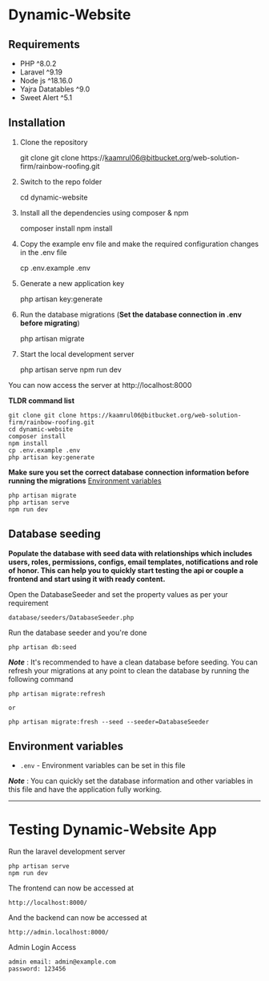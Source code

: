 
# Dynamic-Website


## Requirements

- PHP ^8.0.2
- Laravel ^9.19
- Node js ^18.16.0
- Yajra Datatables ^9.0
- Sweet Alert ^5.1


## Installation


1. Clone the repository

    git clone git clone https://kaamrul06@bitbucket.org/web-solution-firm/rainbow-roofing.git

2. Switch to the repo folder

    cd dynamic-website

3. Install all the dependencies using composer & npm

    composer install
    npm install

4. Copy the example env file and make the required configuration changes in the .env file

    cp .env.example .env

5. Generate a new application key

    php artisan key:generate

6. Run the database migrations (**Set the database connection in .env before migrating**)

    php artisan migrate

7. Start the local development server

    php artisan serve
    npm run dev

You can now access the server at http://localhost:8000

**TLDR command list**

    git clone git clone https://kaamrul06@bitbucket.org/web-solution-firm/rainbow-roofing.git
    cd dynamic-website
    composer install
    npm install
    cp .env.example .env
    php artisan key:generate
    
**Make sure you set the correct database connection information before running the migrations** [Environment variables](#environment-variables)

    php artisan migrate
    php artisan serve
    npm run dev

## Database seeding

**Populate the database with seed data with relationships which includes users, roles, permissions, configs, email templates, notifications and role of honor. This can help you to quickly start testing the api or couple a frontend and start using it with ready content.**

Open the DatabaseSeeder and set the property values as per your requirement

    database/seeders/DatabaseSeeder.php

Run the database seeder and you're done

    php artisan db:seed

***Note*** : It's recommended to have a clean database before seeding. You can refresh your migrations at any point to clean the database by running the following command

    php artisan migrate:refresh

    or
    
    php artisan migrate:fresh --seed --seeder=DatabaseSeeder
    
## Environment variables

- `.env` - Environment variables can be set in this file

***Note*** : You can quickly set the database information and other variables in this file and have the application fully working.

----------

# Testing Dynamic-Website App

Run the laravel development server

    php artisan serve
    npm run dev

The frontend can now be accessed at

    http://localhost:8000/

And the backend can now be accessed at

    http://admin.localhost:8000/

Admin Login Access

    admin email: admin@example.com
    password: 123456
